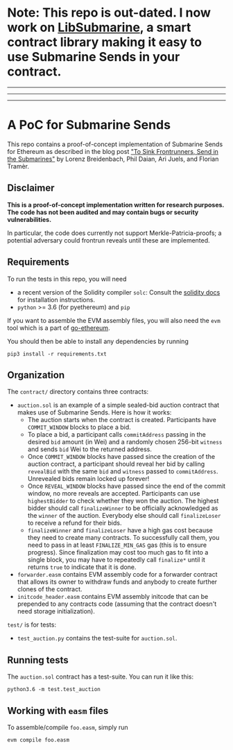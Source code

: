 # Note: This repo is out-dated. I now work on [LibSubmarine](https://github.com/lorenzb/libsubmarine), a smart contract library making it easy to use Submarine Sends in your contract.

----
----
----

# A PoC for Submarine Sends

This repo contains a proof-of-concept implementation of Submarine Sends for
Ethereum as described in the blog post ["To Sink Frontrunners, Send in the
Submarines"](http://hackingdistributed.com/2017/08/28/submarine-sends/) by
Lorenz Breidenbach, Phil Daian, Ari Juels, and Florian Tramèr.

## Disclaimer

**This is a proof-of-concept implementation written for research purposes. The
code has not been audited and may contain bugs or security vulnerabilities.**

In particular, the code does currently not support Merkle-Patricia-proofs; a
potential adversary could frontrun reveals until these are implemented.

## Requirements

To run the tests in this repo, you will need

- a recent version of the Solidity compiler `solc`: Consult the [solidity
  docs](http://solidity.readthedocs.io/en/develop/installing-solidity.html) for
  installation instructions.
- `python` >= 3.6 (for pyethereum) and `pip`

If you want to assemble the EVM assembly files, you will also need the `evm`
tool which is a part of [go-ethereum](https://github.com/ethereum/go-ethereum).

You should then be able to install any dependencies by running
```
pip3 install -r requirements.txt
```

## Organization

The `contract/` directory contains three contracts:

- `auction.sol` is an example of a simple sealed-bid auction contract that makes
  use of Submarine Sends. Here is how it works:
    - The auction starts when the contract is created. Participants have
      `COMMIT_WINDOW` blocks to place a bid.
    - To place a bid, a participant calls `commitAddress` passing in the desired
      `bid` amount (in Wei) and a randomly chosen 256-bit `witness` and sends
      `bid` Wei to the returned address.
    - Once `COMMIT_WINDOW` blocks have passed since the creation of the auction
      contract, a participant should reveal her bid by calling `revealBid` with
      the same `bid` and `witness` passed to `commitAddress`. Unrevealed bids
      remain locked up forever!
    - Once `REVEAL_WINDOW` blocks have passed since the end of the commit
      window, no more reveals are accepted. Participants can use `highestBidder`
      to check whether they won the auction. The highest bidder should call
      `finalizeWinner` to be officially acknowledged as the `winner` of the
      auction. Everybody else should call `finalizeLoser` to receive a refund
      for their bids.
    - `finalizeWinner` and `finalizeLoser` have a high gas cost because they
      need to create many contracts. To successfully call them, you need to pass
      in at least `FINALIZE_MIN_GAS` gas (this is to ensure progress). Since
      finalization may cost too much gas to fit into a single block, you may
      have to repeatedly call `finalize*` until it returns `true` to indicate
      that it is done.
- `forwarder.easm` contains EVM assembly code for a forwarder contract that
  allows its owner to withdraw funds and anybody to create further clones of the
  contract.
- `initcode_header.easm` contains EVM assembly initcode that can be prepended to
  any contracts code (assuming that the contract doesn't need storage
  initialization).

`test/` is for tests:
- `test_auction.py` contains the test-suite for `auction.sol`.

## Running tests

The `auction.sol` contract has a test-suite. You can run it like this:
```
python3.6 -m test.test_auction
```

## Working with `easm` files

To assemble/compile `foo.easm`, simply run
```
evm compile foo.easm
```
